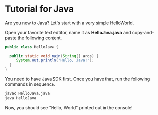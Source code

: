 # Tutorial for Java

Are you new to Java? Let's start with a very simple HelloWorld.

Open your favorite text edtitor, name it as **HelloJava.java** and copy-and-paste the following content.

```java
public class HelloJava {

  public static void main(String[] args) {
     System.out.println("Hello, Java!");
  }
}
```
You need to have Java SDK first. Once you have that, run the following commands in sequence.

```bash
javac HelloJava.java
java HelloJava
```

Now, you should see "Hello, World" printed out in the console!
